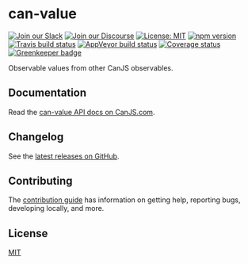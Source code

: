 # can-value

[![Join our Slack](https://img.shields.io/badge/slack-join%20chat-611f69.svg)](https://www.bitovi.com/community/slack?utm_source=badge&utm_medium=badge&utm_campaign=pr-badge&utm_content=badge)
[![Join our Discourse](https://img.shields.io/discourse/https/forums.bitovi.com/posts.svg)](https://forums.bitovi.com/?utm_source=badge&utm_medium=badge&utm_campaign=pr-badge&utm_content=badge)
[![License: MIT](https://img.shields.io/badge/license-MIT-blue.svg)](https://github.com/canjs/can-value/blob/master/LICENSE)
[![npm version](https://badge.fury.io/js/can-value.svg)](https://www.npmjs.com/package/can-value)
[![Travis build status](https://travis-ci.org/canjs/can-value.svg?branch=master)](https://travis-ci.org/canjs/can-value)
[![AppVeyor build status](https://ci.appveyor.com/api/projects/status/github/canjs/can-value?branch=master&svg=true)](https://ci.appveyor.com/project/matthewp/can-value)
[![Coverage status](https://coveralls.io/repos/github/canjs/can-value/badge.svg?branch=master)](https://coveralls.io/github/canjs/can-value?branch=master)
[![Greenkeeper badge](https://badges.greenkeeper.io/canjs/can-value.svg)](https://greenkeeper.io/)

Observable values from other CanJS observables.

## Documentation

Read the [can-value API docs on CanJS.com](https://canjs.com/doc/can-value.html).

## Changelog

See the [latest releases on GitHub](https://github.com/canjs/can-value/releases).

## Contributing

The [contribution guide](https://github.com/canjs/can-value/blob/master/CONTRIBUTING.md) has information on getting help, reporting bugs, developing locally, and more.

## License

[MIT](https://github.com/canjs/can-value/blob/master/LICENSE)
